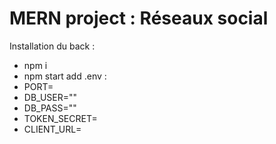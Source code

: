 # MERN project : Réseaux social

Installation du back :
  - npm i
  - npm start 
add .env :
  - PORT=
  - DB_USER=""
  - DB_PASS=""
  - TOKEN_SECRET=
  - CLIENT_URL=
